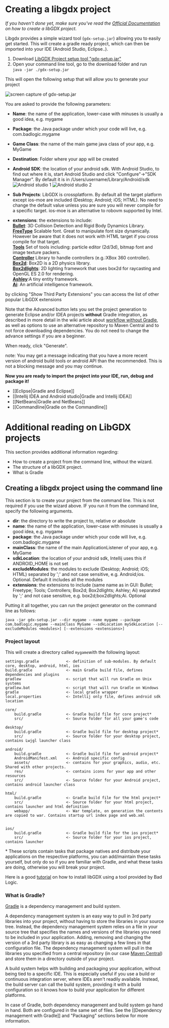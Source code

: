 # Creating a libgdx project

*If you haven't done yet, make sure you've read the [Official Documentation](https://libgdx.badlogicgames.com/documentation/gettingstarted/Creating%20Projects.html) on how to create a libGDX project.*

Libgdx provides a simple wizard tool (`gdx-setup.jar`) allowing you to easily get started.
This will create a gradle ready project, which can then be imported into your IDE (Android Studio, Eclipse..).

1. Download [LibGDX Project setup tool "gdx-setup.jar"](https://libgdx.badlogicgames.com/nightlies/dist/gdx-setup.jar)
2. Open your command line tool, go to the download folder and run <br>`java -jar ./gdx-setup.jar`

This will open the following setup that will allow you to generate your project<br>

![screen capture of gdx-setup.jar](http://i.imgur.com/nI5lQKT.jpg)

You are asked to provide the following parameters:
* **Name**: the name of the application, lower-case with minuses is usually a good idea, e.g. mygame
* **Package**: the Java package under which your code will live, e.g. com.badlogic.mygame
* **Game Class**: the name of the main game java class of your app, e.g. MyGame
* **Destination**: Folder where your app will be created
* **Android SDK**: the location of your android sdk. With Android Studio, to find out where it is, start Android Studio and click "Configure"->"SDK Manager". By default it is in /Users/username/Library/Android/sdk
![Android studio 1](http://i.imgur.com/re4m4ZW.png)
![Android studio 2](http://i.imgur.com/Y4F3UsH.png)

* **Sub Projects**: LibGDX is crossplatform. By default all the target platform except ios-moe are included (Desktop; Android; iOS; HTML). No need to change the default value unless you are sure you will never compile for a specific target. ios-moe is an alternative to robovm supported by Intel.

* **extensions**: the extensions to include:<br>
    **[Bullet](https://github.com/libgdx/libgdx/wiki/Bullet-physics)**: 3D Collision Detection and Rigid Body Dynamics Library.<br>
    **[FreeType](https://github.com/libgdx/libgdx/wiki/Gdx-freetype)** Scalable font. Great to manipulate font size dynamically. However be aware that it does not work with HTML target if you cross compile for that target.<br>
    **[Tools](https://libgdx.badlogicgames.com/tools.html)** Set of tools including: particle editor (2d/3d), bitmap font and image texture packers.<br>
    **[Controller](https://github.com/libgdx/libgdx/wiki/Controllers)** Library to handle controllers (e.g.:XBox 360 controller).<br>
    **[Box2d](https://github.com/libgdx/libgdx/wiki/Box2d)**: Box2D is a 2D physics library.<br>
    **[Box2dlights](https://github.com/libgdx/box2dlights)**: 2D lighting framework that uses box2d for raycasting and OpenGL ES 2.0 for rendering.<br>
    **[Ashley](https://github.com/libgdx/ashley)**:A tiny entity framework.<br>
    **[Ai](https://github.com/libgdx/gdx-ai)**: An artificial intelligence framework.<br>

by clicking "Show Third Party Extensions" you can access the list of other popular LibGDX extensions

Note that the Advanced button lets you set the project generation to generate Eclipse and/or IDEA projects **without** Gradle integration, as described in more detail in the wiki article about [workflow without Gradle](Improving-workflow-with-Gradle#how-to-remove-gradle-ide-integration-from-your-project), as well as options to use an alternative repository to Maven Central and to not force downloading dependencies. You do not need to change the advance settings if you are a beginner.

When ready, click "Generate". 

note: You may get a message indicating that you have a more recent version of android build tools or android API than the recommended. This is not a blocking message and you may continue.

**Now you are ready to import the project into your IDE, run, debug and package it!**

  * [[Eclipse|Gradle and Eclipse]]
  * [[Intellij IDEA and Android studio|Gradle and Intellij IDEA]]
  * [[NetBeans|Gradle and NetBeans]]
  * [[Commandline|Gradle on the Commandline]]

# Additional reading on LibGDX projects

This section provides additional information regarding:
* How to create a project from the command line, without the wizard.
* The structure of a libGDX project.
* What is Gradle

## Creating a libgdx project using the command line

This section is to create your project from the command line. This is not required if you use the wizard above.
IF you run it from the command line, specify the following arguments.

* **dir**: the directory to write the project to, relative or absolute
* **name**: the name of the application, lower-case with minuses is usually a good idea, e.g. mygame
* **package**: the Java package under which your code will live, e.g. com.badlogic.mygame
* **mainClass**: the name of the main ApplicationListener of your app, e.g. MyGame
* **sdkLocation**: the location of your android sdk, Intellij uses this if ANDROID_HOME is not set
* **excludeModules**: the modules to exclude (Desktop; Android; iOS; HTML) separated by ';' and not case sensitive, e.g. Android;ios. Optional. Default it includes all the modules
* **extensions**: the extensions to include (same name as in GUI: Bullet; Freetype; Tools; Controllers; Box2d; Box2dlights; Ashley; Ai) separated by ';' and not case sensitive, e.g. box2d;box2dlights;Ai. Optional

Putting it all together, you can run the project generator on the command line as follows:

`java -jar gdx-setup.jar --dir mygame --name mygame --package com.badlogic.mygame --mainClass MyGame --sdkLocation mySdkLocation [--excludeModules <modules>] [--extensions <extensions>]`

### Project layout
This will create a directory called `mygame`with the following layout:

```
settings.gradle            <- definition of sub-modules. By default core, desktop, android, html, ios
build.gradle               <- main Gradle build file, defines dependencies and plugins
gradlew                    <- script that will run Gradle on Unix systems
gradlew.bat                <- script that will run Gradle on Windows
gradle                     <- local gradle wrapper
local.properties           <- Intellij only file, defines android sdk location

core/
    build.gradle           <- Gradle build file for core project*
    src/                   <- Source folder for all your game's code

desktop/
    build.gradle           <- Gradle build file for desktop project*
    src/                   <- Source folder for your desktop project, contains Lwjgl launcher class

android/
    build.gradle           <- Gradle build file for android project*
    AndroidManifest.xml    <- Android specific config
    assets/                <- contains for your graphics, audio, etc.  Shared with other projects.
    res/                   <- contains icons for your app and other resources
    src/                   <- Source folder for your Android project, contains android launcher class

html/
    build.gradle           <- Gradle build file for the html project*
    src/                   <- Source folder for your html project, contains launcher and html definition
    webapp/                <- War template, on generation the contents are copied to war. Contains startup url index page and web.xml


ios/
    build.gradle           <- Gradle build file for the ios project*
    src/                   <- Source folder for your ios project, contains launcher
```
\* These scripts contain tasks that package natives and distribute your applications on the respective platforms, you can add/maintain these tasks yourself, but only do so if you are familiar with Gradle, and what these tasks are doing, otherwise you will break your project.

Here is a good [tutorial](http://www.todroid.com/android-gdx-game-creation-part-i-setting-up-up-android-studio-for-creating-games/) on how to install libGDX using a tool provided by Bad Logic.

### What is Gradle?
[Gradle](http://www.gradle.org/) is a dependency management and build system. 

A dependency management system is an easy way to pull in 3rd party libraries into your project, without having to store the libraries in your source tree. Instead, the dependency management system relies on a file in your source tree that specifies the names and versions of the libraries you need to be included in your application. Adding, removing and changing the version of a 3rd party library is as easy as changing a few lines in that configuration file. The dependency management system will pull in the libraries you specified from a central repository (in our case [Maven Central](http://search.maven.org/)) and store them in a directory outside of your project.

A build system helps with building and packaging your application, without being tied to a specific IDE. This is especially useful if you use a build or continuous integration server, where IDEs aren't readily available. Instead, the build server can call the build system, providing it with a build configuration so it knows how to build your application for different platforms.

In case of Gradle, both dependency management and build system go hand in hand. Both are configured in the same set of files. See the [[Dependency management with Gradle]] and "Packaging" sections below for more information.